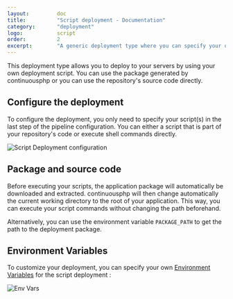 ```yaml
---
layout:         doc
title:          "Script deployment - Documentation"
category:       "deployment"
logo:           script
order:          2
excerpt:        "A generic deployment type where you can specify your own deployment script."
---
```


This deployment type allows you to deploy to your servers by using your own deployment script. You can use the package
generated by continuousphp or you can use the repository's source code directly.

## Configure the deployment

To configure the deployment, you only need to specify your script(s) in the last step of the pipeline configuration.
You can either a script that is part of your repository's code or execute shell commands directly.

![Script Deployment configuration](/assets/doc/deployment/script/configuration.png)

## Package and source code

Before executing your scripts, the application package will automatically be downloaded and extracted. continuousphp will then
change automatically the current working directory to the root of your application. This way, you can execute your script
commands without changing the path beforehand.

Alternatively, you can use the environment variable `PACKAGE_PATH` to get the path to the deployment package.

## Environment Variables

To customize your deployment, you can specify your own [Environment Variables](/environment-variables) for the script deployment :

![Env Vars](/assets/doc/deployment/script/env-vars.png)